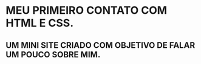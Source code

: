 # MEU PRIMEIRO CONTATO COM HTML E CSS.
## UM MINI SITE CRIADO COM OBJETIVO DE FALAR UM POUCO SOBRE MIM.

